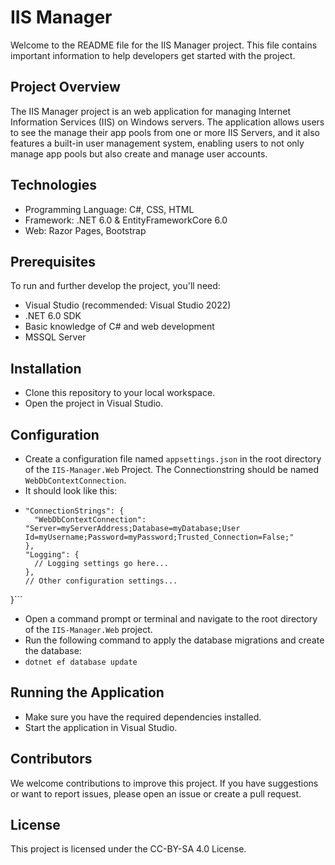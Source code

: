 # IIS Manager 
Welcome to the README file for the IIS Manager project. This file contains important information to help developers get started with the project.

## Project Overview
The IIS Manager project is an web application for managing Internet Information Services (IIS) on Windows servers. The application allows users to see the manage their app pools from one or more IIS Servers, and it also features a built-in user management system, enabling users to not only manage app pools but also create and manage user accounts.

## Technologies
- Programming Language: C#, CSS, HTML
- Framework: .NET 6.0 & EntityFrameworkCore 6.0
- Web: Razor Pages, Bootstrap
## Prerequisites
To run and further develop the project, you'll need:

- Visual Studio (recommended: Visual Studio 2022)
- .NET 6.0 SDK
- Basic knowledge of C# and web development
- MSSQL Server
## Installation
- Clone this repository to your local workspace.
- Open the project in Visual Studio.
## Configuration
- Create a configuration file named `appsettings.json` in the root directory of the `IIS-Manager.Web` Project. The Connectionstring should be named `WebDbContextConnection`.
- It should look like this:
- ```{
  "ConnectionStrings": {
    "WebDbContextConnection": "Server=myServerAddress;Database=myDatabase;User Id=myUsername;Password=myPassword;Trusted_Connection=False;"
  },
  "Logging": {
    // Logging settings go here...
  },
  // Other configuration settings...
}```
- Open a command prompt or terminal and navigate to the root directory of the `IIS-Manager.Web` project.
- Run the following command to apply the database migrations and create the database:
- `dotnet ef database update`
## Running the Application
- Make sure you have the required dependencies installed.
- Start the application in Visual Studio.
## Contributors
We welcome contributions to improve this project. If you have suggestions or want to report issues, please open an issue or create a pull request.

## License
This project is licensed under the CC-BY-SA 4.0 License.

